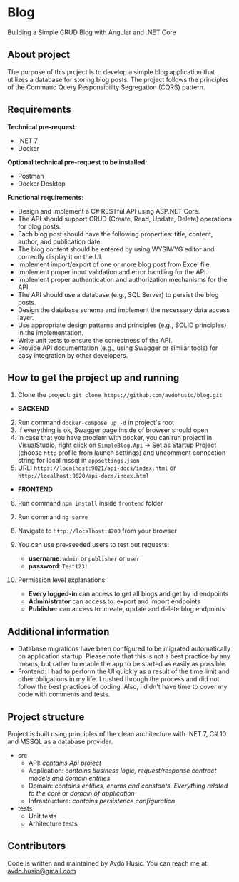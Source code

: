 # Blog
Building a Simple CRUD Blog with Angular and .NET Core

## About project
The purpose of this project is to develop a simple blog application that utilizes a database for storing blog posts.
The project follows the principles of the Command Query Responsibility Segregation (CQRS) pattern.

## Requirements
**Technical pre-request:**
- .NET 7
- Docker

**Optional technical pre-request to be installed:**
- Postman
- Docker Desktop

**Functional requirements:**
- Design and implement a C# RESTful API using ASP.NET Core.
- The API should support CRUD (Create, Read, Update, Delete) operations for blog posts.
- Each blog post should have the following properties: title, content, author, and publication date.
- The blog content should be entered by using WYSIWYG editor and correctly display it on the UI.
- Implement import/export of one or more blog post from Excel file.
- Implement proper input validation and error handling for the API.
- Implement proper authentication and authorization mechanisms for the API.
- The API should use a database (e.g., SQL Server) to persist the blog posts.
- Design the database schema and implement the necessary data access layer.
- Use appropriate design patterns and principles (e.g., SOLID principles) in the implementation.
- Write unit tests to ensure the correctness of the API.
- Provide API documentation (e.g., using Swagger or similar tools) for easy integration by other developers.

## How to get the project up and running
1. Clone the project: `git clone https://github.com/avdohusic/blog.git`
- **BACKEND**
2.  Run command `docker-compose up -d` in project's root
3. If everything is ok, Swagger page inside of browser should open
4. In case that you have problem with docker, you can run projecti in VisualStudio, right click on `SimpleBlog.Api` -> Set as Startup Project (choose `http` profile from launch settings) and uncomment connection string for local mssql in `appsettings.json`
5. URL: `https://localhost:9021/api-docs/index.html` or `http://localhost:9020/api-docs/index.html`
- **FRONTEND**
6. Run command `npm install` inside `frontend` folder
7. Run command `ng serve`
8. Navigate to `http://localhost:4200` from your browser
9. You can use pre-seeded users to test out requests:

    - **username**: `admin` or `publisher` or `user`
    - **password**: `Test123!`

10. Permission level explanations:
    - **Every logged-in** can access to get all blogs and get by id endpoints
    - **Administrator** can access to: export and import endpoints
    - **Publisher** can access to: create, update and delete blog endpoints

## Additional information
- Database migrations have been configured to be migrated automatically on application startup. Please note that this is not a best practice by any means, but rather to enable the app to be started as easily as possible.
- Frontend: I had to perform the UI quickly as a result of the time limit and other obligations in my life. I rushed through the process and did not follow the best practices of coding. Also, I didn't have time to cover my code with comments and tests.

## Project structure
Project is built using principles of the clean architecture with .NET 7, C# 10 and MSSQL as a database provider.

- src
    - API: *contains Api project*
    - Application: *contains business logic, request/response contract models and domain entities*
    - Domain: *contains entities, enums and constants. Everything related to the core or domain of application*
    - Infrastructure: *contains persistence configuration*
- tests
    - Unit tests
    - Arhitecture tests

## Contributors
Code is written and maintained by Avdo Husic. You can reach me at: avdo.husic@gmail.com
